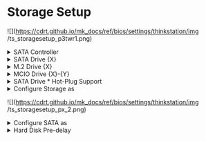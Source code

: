 # Storage Setup #
![](https://cdrt.github.io/mk_docs/ref/bios/settings/thinkstation/img
   /ts_storagesetup_p3twr1.png)
<!--![](https://cdrt.github.io/mk_docs/ref/bios/settings/thinkstation/img
   /ts_storagesetup_p3twr2.png)
![](https://cdrt.github.io/mk_docs/ref/bios/settings/thinkstation/img
   /ts_storagesetup_px1.png)
![](https://cdrt.github.io/mk_docs/ref/bios/settings/thinkstation/img
   /ts_storagesetup_px2.png)
![](https://cdrt.github.io/mk_docs/ref/bios/settings/thinkstation/img
   /ts_storagesetup_p3twr_1.png)
![](https://cdrt.github.io/mk_docs/ref/bios/settings/thinkstation/img
   /ts_storagesetup_p3twr_2.png)
![](https://cdrt.github.io/mk_docs/ref/bios/settings/thinkstation/img
   /ts_storagesetup_px_1.png)
![](https://cdrt.github.io/mk_docs/ref/bios/settings/thinkstation/img
   /ts_storagesetup_px_2.png)-->



<details><summary>SATA Controller</summary>

Options:

1. **Enabled** – Default.
2. Disabled.

| WMI Setting name | Values | SVP / SMP Req'd | AMD/Intel |
|:---|:---|:---|:---|
| SATAController | Disabled, Enabled | Yes | Both |
</details>


<details><summary>SATA Drive {X}</summary>

Options:

1. **Enabled** – Default.
2. Disabled.

| WMI Setting name | Values | SVP / SMP Req'd | AMD/Intel |
|:---|:---|:---|:---|
| SATADriveX | Disabled, Enabled | Yes | Both |

!!! note ""
    In the WMI class name, X represents the drive number.
</details>


<details><summary>M.2 Drive {X}</summary>

Options:

1. **Enabled** – Default.
2. Disabled.

| WMI Setting name | Values | SVP / SMP Req'd | AMD/Intel |
|:---|:---|:---|:---|
| M.2DriveX | Disabled, Enabled | Yes | Intel |

!!! note ""
    In the WMI class name, X represents the drive number.
</details>

<details><summary>MCIO Drive {X}-{Y}</summary>

Options:

1. **Enabled** – Default.
2. Disabled.

| WMI Setting name | Values | SVP / SMP Req'd | AMD/Intel |
|:---|:---|:---|:---|
| MCIODriveXY | Disabled, Enabled | Yes | Intel |

!!! note ""
    In the WMI class name, X & Y represents the drive number.
</details>

<details><summary>SATA Drive * Hot-Plug Support</summary>
Options:

1. Enabled.
2. **Disabled** – Default.

| WMI Setting name | Values | SVP / SMP Req'd | AMD/Intel |
|:---|:---|:---|:---|
| SATADriveXHotPlugSupport | Disabled, Enabled | Yes | Both |

!!! note ""
    In the WMI class name, X represents the drive number.
</details>

<details><summary>Configure Storage as</summary>
Mode Options:

1. **AHCI** – Default.
2. RAID

!!! note ""
   Device driver support is required for AHCI or RAID.
Depending on how the hard disk image was installed, changing
this setting may prevent the system from booting.

| WMI Setting name | Values | SVP / SMP Req'd | AMD/Intel |
|:---|:---|:---|:---|
| ConfigureStorageas | AHCI, RAID | Yes | Intel |

</details>

![](https://cdrt.github.io/mk_docs/ref/bios/settings/thinkstation/img
   /ts_storagesetup_px_2.png)

<details><summary>Configure SATA as</summary>

!!! note ""
   Device driver support is required for AHCI or RAID.
Depending on how the hard disk image was installed, changing
this setting may prevent the system from booting.

Options:

1. **AHCI** – Default.
2. RAID

| WMI Setting name | Values | SVP / SMP Req'd | AMD/Intel |
|:---|:---|:---|:---|
| ConfigureSATAas | AHCI, RAID | Yes | Both |
</details>

<details><summary>Hard Disk Pre-delay</summary>
Adds a delay before the first access of a hard disk by the system
software. Some hard disks hang if accessed before they have
initialized themselves. This delay ensures the hard disk has
initialized after power up, prior to being accessed.

Options:

1. **Disabled** – Default.
2. 3 Seconds
3. 6 Seconds
4. 9 Seconds
5. 12 Seconds
5. 15 Seconds
6. 21 Seconds
7. 30 Seconds

| WMI Setting name | Values | SVP / SMP Req'd | AMD/Intel |
|:---|:---|:---|:---|
| HardDiskPre-delay | Disabled, 3 Seconds, 6 Seconds, 9 Seconds, 12 Seconds, 15 Seconds, 21 Seconds, 30 Seconds | Yes | Both |
</details>




<!--
### Intel(R) VMD Technology ###
![](https://cdrt.github.io/mk_docs/ref/bios/settings/thinkstation/img
   /ts_intelvmd_1.png)
![](https://cdrt.github.io/mk_docs/ref/bios/settings/thinkstation/img
   /ts_intelvmd_2.png)
![](https://cdrt.github.io/mk_docs/ref/bios/settings/thinkstation/img
   /ts_intelvmd_3.png)

Enable the VMD(Volume Management Device) technology to 
support configure PCIe storages to VROC(Virtual RAID on 
CPU) feature. -->

<!-- More options for users: (Display image here?)
would these be more dropdown subheaders? or do we make it another page
look at atadriversetup for ex on how they did it
EX: M.2 Slot 1, M.2 Slot 2, M.2 Slot3
	PCIe Slot1, etc -->



</details>